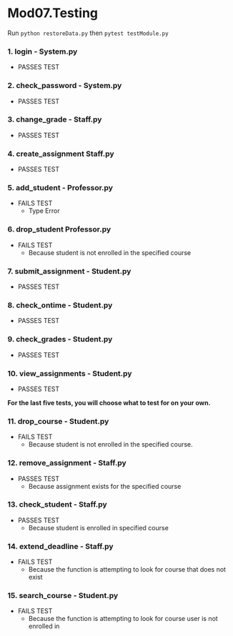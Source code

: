 # Mod07.Testing

Run `python restoreData.py` then `pytest testModule.py`

### 1. login - System.py
  - PASSES TEST

### 2. check_password - System.py
  - PASSES TEST
 
### 3. change_grade - Staff.py
  - PASSES TEST
  
### 4. create_assignment Staff.py
  - PASSES TEST

### 5. add_student - Professor.py
  - FAILS TEST
    - Type Error

### 6. drop_student Professor.py
  - FAILS TEST
    - Because student is not enrolled in the specified course

### 7. submit_assignment - Student.py
  - PASSES TEST

### 8. check_ontime - Student.py
  - PASSES TEST

### 9. check_grades - Student.py
  - PASSES TEST

### 10. view_assignments - Student.py
  - PASSES TEST





**For the last five tests, you will choose what to test for on your own.**


### 11. drop_course - Student.py
  - FAILS TEST
    - Because student is not enrolled in the specified course.

### 12. remove_assignment - Staff.py
  - PASSES TEST
    - Because assignment exists for the specified course

### 13. check_student - Staff.py
  - PASSES TEST
    - Because student is enrolled in specified course

### 14. extend_deadline - Staff.py
  - FAILS TEST
    - Because the function is attempting to look for course that does not exist
   
### 15. search_course - Student.py
  - FAILS TEST
    - Because the function is attempting to look for course user is not enrolled in
